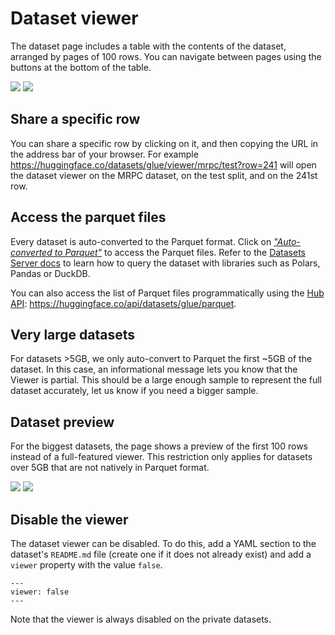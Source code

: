 # Dataset viewer

The dataset page includes a table with the contents of the dataset, arranged by pages of 100 rows. You can navigate between pages using the buttons at the bottom of the table.

<div class="flex justify-center">
<img class="block dark:hidden" src="https://huggingface.co/datasets/huggingface/documentation-images/resolve/main/hub/dataset-viewer.png"/>
<img class="hidden dark:block" src="https://huggingface.co/datasets/huggingface/documentation-images/resolve/main/hub/dataset-viewer-dark.png"/>
</div>

## Share a specific row

You can share a specific row by clicking on it, and then copying the URL in the address bar of your browser. For example https://huggingface.co/datasets/glue/viewer/mrpc/test?row=241 will open the dataset viewer on the MRPC dataset, on the test split, and on the 241st row.

## Access the parquet files

Every dataset is auto-converted to the Parquet format. Click on [_"Auto-converted to Parquet"_](https://huggingface.co/datasets/glue/tree/refs%2Fconvert%2Fparquet/cola) to access the Parquet files. Refer to the [Datasets Server docs](/docs/datasets-server/parquet_process) to learn how to query the dataset with libraries such as Polars, Pandas or DuckDB.

You can also access the list of Parquet files programmatically using the [Hub API](./api#endpoints-table): https://huggingface.co/api/datasets/glue/parquet.

## Very large datasets

For datasets >5GB, we only auto-convert to Parquet the first ~5GB of the dataset. 
In this case, an informational message lets you know that the Viewer is partial. This should be a large enough sample to represent the full dataset accurately, let us know if you need a bigger sample.

## Dataset preview

For the biggest datasets, the page shows a preview of the first 100 rows instead of a full-featured viewer. This restriction only applies for datasets over 5GB that are not natively in Parquet format.

<div class="flex justify-center">
<img class="block dark:hidden" src="https://huggingface.co/datasets/huggingface/documentation-images/resolve/main/hub/dataset-preview.png"/>
<img class="hidden dark:block" src="https://huggingface.co/datasets/huggingface/documentation-images/resolve/main/hub/dataset-preview-dark.png"/>
</div>

## Disable the viewer

The dataset viewer can be disabled. To do this, add a YAML section to the dataset's `README.md` file (create one if it does not already exist) and add a `viewer` property with the value `false`.

```
---
viewer: false
---
```

Note that the viewer is always disabled on the private datasets.

